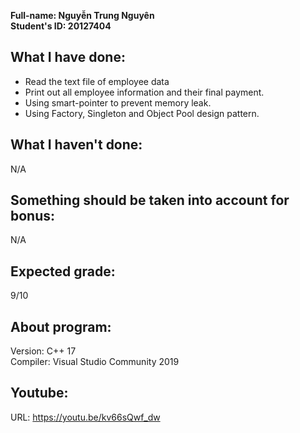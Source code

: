 **Full-name: Nguyễn Trung Nguyên**\
**Student's ID: 20127404**

## What I have done:
* Read the text file of employee data
* Print out all employee information and their final payment.
* Using smart-pointer to prevent memory leak.
* Using Factory, Singleton and Object Pool design pattern.

## What I haven't done:
N/A

## Something should be taken into account for bonus:
N/A

## Expected grade: 
9/10

## About program:
Version: C++ 17\
Compiler: Visual Studio Community 2019

## Youtube:
URL: https://youtu.be/kv66sQwf_dw

